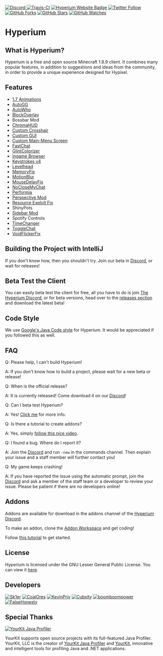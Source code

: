[ ![Discord](https://canary.discordapp.com/api/guilds/411619823445999637/widget.png) ](https://discord.gg/8GakFcT)
[ ![Travis-CI](https://travis-ci.org/HyperiumClient/Hyperium.svg?branch=master)](https://travis-ci.org/HyperiumClient/Hyperium)
[![Hyperium Website Badge](https://img.shields.io/badge/visit%20our-website-red.svg)](https://hyperium.cc)
[![Twitter Follow](https://img.shields.io/twitter/follow/espadrine.svg?label=Follow&style=social)](https://twitter.com/HyperiumClient)
[![GitHub Forks](https://img.shields.io/github/forks/HyperiumClient/Hyperium.svg?style=social&label=Fork&maxAge=2592000)](https://github.com/HyperiumClient/Hyperium/network)
[![GitHub Stars](https://img.shields.io/github/stars/HyperiumClient/Hyperium.svg?style=social&label=Star&maxAge=2592000)](https://github.com/HyperiumClient/Hyperium/stargazers)
[![GitHub Watches](https://img.shields.io/github/watchers/HyperiumClient/Hyperium.svg?style=social&label=Watch&maxAge=2592000)](https://github.com/HyperiumClient/Hyperium/watchers)  

# Hyperium #  

## What is Hyperium? ##
Hyperium is a free and open source Minecraft 1.8.9 client. It combines many popular features, in addition to suggestions and ideas from the community, in order to provide a unique experience designed for Hypixel.

## Features ##
- [1.7 Animations](https://www.youtube.com/watch?v=9-LoFff-3fI)
- [AutoGG](https://www.youtube.com/watch?v=1eETPGuSQWA)
- [AutoWho](https://www.youtube.com/watch?v=osJW53GA_1I)
- [BlockOverlay](https://www.youtube.com/watch?v=_ELFA5jtNQM)
- Bossbar Mod
- [ChromaHUD](https://www.youtube.com/watch?v=eyh6pcsGMpo)
- [Custom Crosshair](https://www.youtube.com/watch?v=YYasNSTWA64)  
- [Custom GUI](https://raw.githubusercontent.com/RDIL/misc-private-images/master/hyperiumclient/hyperiumimg/Hyperium-CustomInGameMenu.JPG)  
- [Custom Main-Menu Screen](https://raw.githubusercontent.com/RDIL/misc-private-images/master/hyperiumclient/hyperiumimg/Hyperium-CustomMainMenu.JPG)  
- [FastChat](https://www.youtube.com/watch?v=vsibdTVYTB4)
- [GlintColorizer](https://www.youtube.com/watch?v=80foSiVvUiI)
- [Ingame Browser](https://github.com/montoyo/mcef)  
- [Keystrokes v4](https://www.youtube.com/watch?v=tA1SmI8nfY4)
- [Levelhead](https://sk1er.club/levelhead)
- [MemoryFix](https://prplz.io/memoryfix)
- [MotionBlur](https://www.youtube.com/watch?v=x21aLjDbCRw)
- [MouseDelayFix](https://prplz.io/mousedelayfix)
- [NoCloseMyChat](https://hypixel.net/threads/1260752/)
- [Performia](https://github.com/Sk1er/Performia)
- [Perspective Mod](https://www.youtube.com/watch?v=7FdMMpzNdUk)
- [Resource Exploit Fix](https://github.com/Sk1er/Resource-Exploit-Fix) 
- ShinyPots
- [Sidebar Mod](https://www.youtube.com/watch?v=cn9VvT43yRs)
- Spotify Controls
- [TimeChanger](https://www.youtube.com/watch?v=PbhXIPecOSA)
- [ToggleChat](https://www.youtube.com/watch?v=guD8kAk-Wn4)
- [VoidFlickerFix](https://www.youtube.com/watch?v=klV4d1B6ysk)

## Building the Project with IntelliJ ##
If you don't know how, then you shouldn't try. Join our beta in [Discord](https://hyperium.cc/discord), or wait for releases!

## Beta Test the Client ##  
You can easily beta test the client for free, all you have to do is join [The Hyperium Discord](https://hyperium.cc/discord), or for beta versions, head over to the [releases section](https://github.com/HyperiumClient/Hyperium/releases) and download the latest beta!  

## Code Style ##
We use [Google's Java Code style](https://google.github.io/styleguide/javaguide.html) for Hyperium. It would be appreciated if you followed this as well.

## FAQ ##
Q: Please help, I can't build Hyperium!

A: If you don't know how to build a project, please wait for a new beta or release! 

Q: When is the official release?

A: It is currently released!  Come download it on our [Discord](https://hyperium.cc/discord)!

Q: Can I beta test Hyperium?

A: Yes! [Click me](#beta-test-the-client) for more info.  

Q: Is there a tutorial to create addons?

A: Yes, simply [follow this nice video](https://www.youtube.com/watch?v=RXTIFdoNA8c).

Q: I found a bug. Where do I report it?

A: Join the [Discord](https://hyperium.cc/discord) and run `-new` in the commands channel.  Then explain your issue and a staff member will further contact you!

Q: My game keeps crashing!

A: If you have reported the issue using the automatic prompt, join the [Discord](https://hyperium.cc/discord) and ask a member of the staff team or a developer to review your issue. Please be patient if there are no developers online!

## Addons ##
Addons are available for download in the addons channel of the [Hyperium Discord](https://hyperium.cc/discord).

To make an addon, clone the [Addon Workspace](https://github.com/HyperiumClient/Addon-Workspace) and get coding!

Follow [this tutorial](https://www.youtube.com/watch?v=RXTIFdoNA8c) to get started.

## License
Hyperium is licensed under the GNU Lesser General Public License. You can view it [here](./LICENSE).

## Developers ##
[![Sk1er](https://cdn.discordapp.com/avatars/376817315830038530/87dd80c68e0598ea39af4e0472b299b7.png)](https://github.com/Sk1er)
[![CoalOres](https://cdn.discordapp.com/avatars/248159137370734601/667cb334d3a85c850d9890e786cbf50c.png?size=128)](https://github.com/CoalCoding)
[![KevinPriv](https://cdn.discordapp.com/avatars/247785387919933440/e8f6af129f0d6d4db93d8c7360aac15a.png)](https://github.com/KevinPriv)
[![Cubxity](https://cdn.discordapp.com/avatars/290921387655430144/90e89028a4ffbde5ebff833709863c39.png?size=128)](https://github.com/Cubxity)
[![boomboompower](https://avatars1.githubusercontent.com/u/12974350?s=128&v=4)](https://github.com/boomboompower)
[![FalseHonesty](https://cdn.discordapp.com/avatars/148248069148770304/a_c292ca845b0462bfd4ad5c3d0f89ba28.gif?size=128&f=.gif)](https://github.com/FalseHonesty)

## Special Thanks ##
[![YourKit Java Profiler](https://www.yourkit.com/images/yklogo.png)](https://www.yourkit.com/java/profiler/)

YourKit supports open source projects with its full-featured Java Profiler.
YourKit, LLC is the creator of [YourKit Java Profiler](https://www.yourkit.com/java/profiler/)
and [YourKit](https://www.yourkit.com/.net/profiler/), innovative and intelligent tools for profiling Java and .NET applications.
